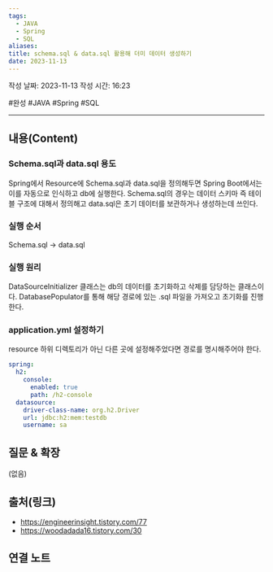 ```yaml
---
tags:
  - JAVA
  - Spring
  - SQL
aliases: 
title: schema.sql & data.sql 활용해 더미 데이터 생성하기
date: 2023-11-13
---
```

작성 날짜: 2023-11-13
작성 시간: 16:23

#완성 #JAVA #Spring #SQL

----
## 내용(Content)

### Schema.sql과 data.sql 용도

Spring에서 Resource에 Schema.sql과 data.sql을 정의해두면  Spring Boot에서는 이를 자동으로 인식하고 db에 실행한다. Schema.sql의 경우는 데이터 스키마 즉 테이블 구조에 대해서 정의해고 data.sql은 초기 데이터를 보관하거나 생성하는데 쓰인다.

### 실행 순서

Schema.sql -> data.sql


### 실행 원리

DataSourceInitializer 클래스는 db의 데이터를 초기화하고 삭제를 담당하는 클래스이다.
DatabasePopulator를 통해 해당 경로에 있는 .sql 파일을 가져오고 초기화를 진행한다.


### application.yml 설정하기

resource 하위 디렉토리가 아닌 다른 곳에 설정해주었다면 경로를 명시해주어야 한다.

```yml
spring:  
  h2:  
    console:  
      enabled: true  
      path: /h2-console  
  datasource:  
    driver-class-name: org.h2.Driver  
    url: jdbc:h2:mem:testdb  
    username: sa  
```

## 질문 & 확장

(없음)

## 출처(링크)
- https://engineerinsight.tistory.com/77
- https://woodadada16.tistory.com/30

## 연결 노트










